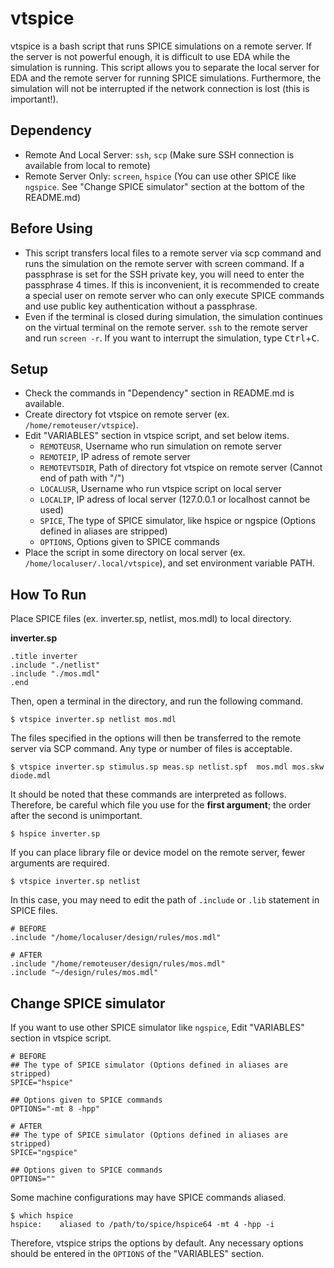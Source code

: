 # vtspice

vtspice is a bash script that runs SPICE simulations on a remote server. If the server is not powerful enough, it is difficult to use EDA while the simulation is running. This script allows you to separate the local server for EDA and the remote server for running SPICE simulations. Furthermore, the simulation will not be interrupted if the network connection is lost (this is important!).

## Dependency

-   Remote And Local Server: `ssh`, `scp` (Make sure SSH connection is available from local to remote)
-   Remote Server Only: `screen`, `hspice` (You can use other SPICE like `ngspice`. See "Change SPICE simulator" section at the bottom of the README.md)

## Before Using

-   This script transfers local files to a remote server via scp command and runs the simulation on the remote server with screen command. If a passphrase is set for the SSH private key, you will need to enter the passphrase 4 times. If this is inconvenient, it is recommended to create a special user on remote server who can only execute SPICE commands and use public key authentication without a passphrase.
-   Even if the terminal is closed during simulation, the simulation continues on the virtual terminal on the remote server. `ssh` to the remote server and run `screen -r`. If you want to interrupt the simulation, type <kbd>Ctrl</kbd>+<kbd>C</kbd>.

## Setup

-   Check the commands in "Dependency" section in README.md is available.
-   Create directory fot vtspice on remote server (ex. `/home/remoteuser/vtspice`).
-   Edit "VARIABLES" section in vtspice script, and set below items.
    -   `REMOTEUSR`, Username who run simulation on remote server
    -   `REMOTEIP`, IP adress of remote server
    -   `REMOTEVTSDIR`, Path of directory fot vtspice on remote server (Cannot end of path with "/")
    -   `LOCALUSR`, Username who run vtspice script on local server
    -   `LOCALIP`, IP adress of local server (127.0.0.1 or localhost cannot be used)
    -   `SPICE`, The type of SPICE simulator, like hspice or ngspice (Options defined in aliases are stripped)
    -   `OPTIONS`, Options given to SPICE commands
-   Place the script in some directory on local server (ex. `/home/localuser/.local/vtspice`), and set environment variable PATH.

## How To Run

Place SPICE files (ex. inverter.sp, netlist, mos.mdl) to local directory.

**inverter.sp**

```
.title inverter
.include "./netlist"
.include "./mos.mdl"
.end
```

Then, open a terminal in the directory, and run the following command.

```
$ vtspice inverter.sp netlist mos.mdl
```

The files specified in the options will then be transferred to the remote server via SCP command.
Any type or number of files is acceptable.

```
$ vtspice inverter.sp stimulus.sp meas.sp netlist.spf  mos.mdl mos.skw diode.mdl
```

It should be noted that these commands are interpreted as follows.
Therefore, be careful which file you use for the **first argument**; the order after the second is unimportant.

```
$ hspice inverter.sp
```

If you can place library file or device model on the remote server, fewer arguments are required.

```
$ vtspice inverter.sp netlist
```

In this case, you may need to edit the path of `.include` or `.lib` statement in SPICE files.

```
# BEFORE
.include "/home/localuser/design/rules/mos.mdl"
```
```
# AFTER
.include "/home/remoteuser/design/rules/mos.mdl"
.include "~/design/rules/mos.mdl"
```

## Change SPICE simulator

If you want to use other SPICE simulator like `ngspice`, Edit "VARIABLES" section in vtspice script.

```
# BEFORE
## The type of SPICE simulator (Options defined in aliases are stripped)
SPICE="hspice"

## Options given to SPICE commands
OPTIONS="-mt 8 -hpp"
```
```
# AFTER
## The type of SPICE simulator (Options defined in aliases are stripped)
SPICE="ngspice"

## Options given to SPICE commands
OPTIONS=""
```

Some machine configurations may have SPICE commands aliased.

```
$ which hspice
hspice:    aliased to /path/to/spice/hspice64 -mt 4 -hpp -i
```

Therefore, vtspice strips the options by default.
Any necessary options should be entered in the `OPTIONS` of the "VARIABLES" section.
